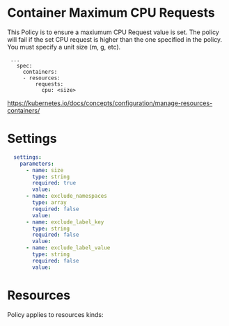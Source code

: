 # Container Maximum CPU Requests

This Policy is to ensure a maxiumum CPU Request value is set. The policy will fail if the set CPU request is higher than the one specified in the policy. You must specify a unit size (m, g, etc).


```
 ...
   spec:
     containers:
     - resources:
         requests:
           cpu: <size>
 ```
 https://kubernetes.io/docs/concepts/configuration/manage-resources-containers/


# Settings
```yaml
  settings:
    parameters:
      - name: size
        type: string
        required: true
        value:
      - name: exclude_namespaces
        type: array
        required: false
        value:
      - name: exclude_label_key
        type: string
        required: false
        value:
      - name: exclude_label_value
        type: string
        required: false
        value:
```

# Resources
Policy applies to resources kinds:

